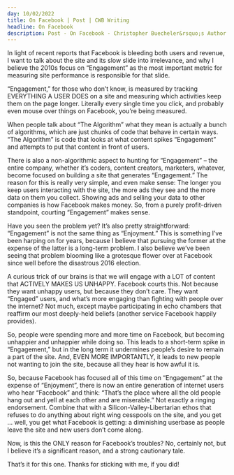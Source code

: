 ```yaml
---
day: 10/02/2022
title: On Facebook | Post | CWB Writing
headline: On Facebook
description: Post - On Facebook - Christopher Buecheler&rsquo;s Author Site
---
```


In light of recent reports that Facebook is bleeding both users and revenue, I want to talk about the site and its slow slide into irrelevance, and why I believe the 2010s focus on &ldquo;Engagement&rdquo; as the most important metric for measuring site performance is responsible for that slide.

&ldquo;Engagement,&rdquo; for those who don&rsquo;t know, is measured by tracking EVERYTHING A USER DOES on a site and measuring which activities keep them on the page longer. Literally every single time you click, and probably even mouse over things on Facebook, you&rsquo;re being measured.

When people talk about &ldquo;The Algorithm&rdquo; what they mean is actually a bunch of algorithms, which are just chunks of code that behave in certain ways. &ldquo;The Algorithm&rdquo; is code that looks at what content spikes &ldquo;Engagement&rdquo; and attempts to put that content in front of users.

There is also a non-algorithmic aspect to hunting for &ldquo;Engagement&rdquo; &ndash; the entire company, whether it&rsquo;s coders, content creators, marketers, whatever, become focused on building a site that generates &ldquo;Engagement.&rdquo; The reason for this is really very simple, and even make sense: The longer you keep users interacting with the site, the more ads they see and the more data on them you collect. Showing ads and selling your data to other companies is how Facebook makes money. So, from a purely profit-driven standpoint, courting &ldquo;Engagement&rdquo; makes sense.

Have you seen the problem yet? It&rsquo;s also pretty straightforward: &ldquo;Engagement&rdquo; is not the same thing as &ldquo;Enjoyment.&rdquo; This is something I&rsquo;ve been harping on for years, because I believe that pursuing the former at the expense of the latter is a long-term problem. I also believe we&rsquo;ve been seeing that problem blooming like a grotesque flower over at Facebook since well before the disastrous 2016 election.

A curious trick of our brains is that we will engage with a LOT of content that ACTIVELY MAKES US UNHAPPY. Facebook courts this. Not because they want unhappy users, but because they don&rsquo;t care. They want &ldquo;Engaged&rdquo; users, and what&rsquo;s more engaging than fighting with people over the internet? Not much, except maybe participating in echo chambers that reaffirm our most deeply-held beliefs (another service Facebook happily provides).

So, people were spending more and more time on Facebook, but becoming unhappier and unhappier while doing so. This leads to a short-term spike in &ldquo;Engagement,&rdquo; but in the long term it undermines people&rsquo;s desire to remain a part of the site. And, EVEN MORE IMPORTANTLY, it leads to new people not wanting to join the site, because all they hear is how awful it is.

So, because Facebook has focused all of this time on &ldquo;Engagement&rdquo; at the expense of &ldquo;Enjoyment&rdquo;, there is now an entire generation of internet users who hear &ldquo;Facebook&rdquo; and think: &ldquo;That&rsquo;s the place where all the old people hang out and yell at each other and are miserable.&rdquo; Not exactly a ringing endorsement. Combine that with a Silicon-Valley-Libertarian ethos that refuses to do anything about right wing cesspools on the site, and you get &hellip; well, you get what Facebook is getting: a diminishing userbase as people leave the site and new users don&rsquo;t come along.

Now, is this the ONLY reason for Facebook&rsquo;s troubles? No, certainly not, but I believe it&rsquo;s a significant reason, and a strong cautionary tale.

That&rsquo;s it for this one. Thanks for sticking with me, if you did!
